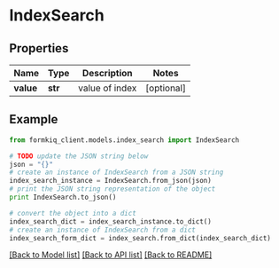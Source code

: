 # IndexSearch


## Properties

Name | Type | Description | Notes
------------ | ------------- | ------------- | -------------
**value** | **str** | value of index | [optional] 

## Example

```python
from formkiq_client.models.index_search import IndexSearch

# TODO update the JSON string below
json = "{}"
# create an instance of IndexSearch from a JSON string
index_search_instance = IndexSearch.from_json(json)
# print the JSON string representation of the object
print IndexSearch.to_json()

# convert the object into a dict
index_search_dict = index_search_instance.to_dict()
# create an instance of IndexSearch from a dict
index_search_form_dict = index_search.from_dict(index_search_dict)
```
[[Back to Model list]](../README.md#documentation-for-models) [[Back to API list]](../README.md#documentation-for-api-endpoints) [[Back to README]](../README.md)


